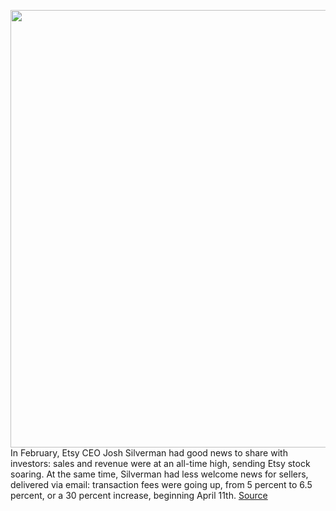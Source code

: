 <img src='https://cdn.vox-cdn.com/thumbor/BrpyY1sSMJbfG6MGnTLEcykqGrE=/0x0:2040x1360/1200x800/filters:focal(857x517:1183x843)/cdn.vox-cdn.com/uploads/chorus_image/image/70688991/VRG_Illo_5112_L_Park_Etsy_Strike.0.jpg' width='700px' /><br/>
In February, Etsy CEO Josh Silverman had good news to share with investors: sales and revenue were at an all-time high, sending Etsy stock soaring. At the same time, Silverman had less welcome news for sellers, delivered via email: transaction fees were going up, from 5 percent to 6.5 percent, or a 30 percent increase, beginning April 11th.
<a href='https://www.theverge.com/2022/3/30/23001727/etsy-seller-strike-boycott-fee-increase'> Source <a/>